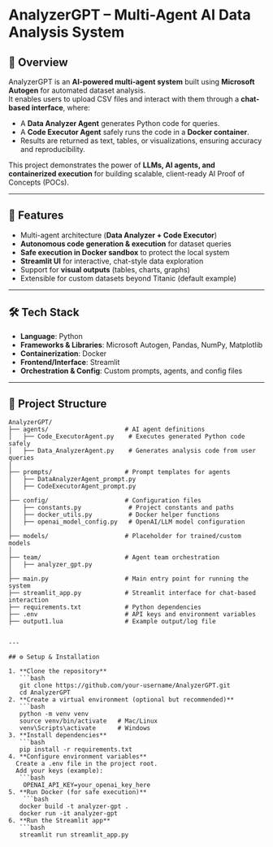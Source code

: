 # AnalyzerGPT – Multi-Agent AI Data Analysis System

## 📌 Overview
AnalyzerGPT is an **AI-powered multi-agent system** built using **Microsoft Autogen** for automated dataset analysis.  
It enables users to upload CSV files and interact with them through a **chat-based interface**, where:  
- A **Data Analyzer Agent** generates Python code for queries.  
- A **Code Executor Agent** safely runs the code in a **Docker container**.  
- Results are returned as text, tables, or visualizations, ensuring accuracy and reproducibility.  

This project demonstrates the power of **LLMs, AI agents, and containerized execution** for building scalable, client-ready AI Proof of Concepts (POCs).

---

## 🚀 Features
- Multi-agent architecture (**Data Analyzer + Code Executor**)  
- **Autonomous code generation & execution** for dataset queries  
- **Safe execution in Docker sandbox** to protect the local system  
- **Streamlit UI** for interactive, chat-style data exploration  
- Support for **visual outputs** (tables, charts, graphs)  
- Extensible for custom datasets beyond Titanic (default example)  

---

## 🛠️ Tech Stack
- **Language**: Python  
- **Frameworks & Libraries**: Microsoft Autogen, Pandas, NumPy, Matplotlib  
- **Containerization**: Docker  
- **Frontend/Interface**: Streamlit  
- **Orchestration & Config**: Custom prompts, agents, and config files  

---

## 📂 Project Structure

```plaintext
AnalyzerGPT/
├── agents/                     # AI agent definitions
│   ├── Code_ExecutorAgent.py    # Executes generated Python code safely
│   ├── Data_AnalyzerAgent.py    # Generates analysis code from user queries
│
├── prompts/                    # Prompt templates for agents
│   ├── DataAnalyzerAgent_prompt.py
│   ├── CodeExecutorAgent_prompt.py
│
├── config/                     # Configuration files
│   ├── constants.py             # Project constants and paths
│   ├── docker_utils.py          # Docker helper functions
│   ├── openai_model_config.py   # OpenAI/LLM model configuration
│
├── models/                     # Placeholder for trained/custom models
│
├── team/                       # Agent team orchestration
│   ├── analyzer_gpt.py
│
├── main.py                     # Main entry point for running the system
├── streamlit_app.py            # Streamlit interface for chat-based interaction
├── requirements.txt            # Python dependencies
├── .env                        # API keys and environment variables
├── output1.lua                 # Example output/log file


---

## ⚙️ Setup & Installation

1. **Clone the repository**
   ```bash
   git clone https://github.com/your-username/AnalyzerGPT.git
   cd AnalyzerGPT
2. **Create a virtual environment (optional but recommended)**
   ```bash
   python -m venv venv
   source venv/bin/activate   # Mac/Linux
   venv\Scripts\activate      # Windows
3. **Install dependencies**
   ```bash
   pip install -r requirements.txt
4. **Configure environment variables**
  Create a .env file in the project root.
  Add your keys (example):
   ```bash
    OPENAI_API_KEY=your_openai_key_here
5. **Run Docker (for safe execution)**
    ```bash 
   docker build -t analyzer-gpt .
   docker run -it analyzer-gpt
6. **Run the Streamlit app**
   ```bash
   streamlit run streamlit_app.py 
